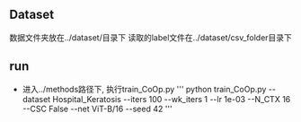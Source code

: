## Dataset
数据文件夹放在../dataset/目录下
读取的label文件在../dataset/csv_folder目录下


## run
- 进入../methods路径下, 执行train_CoOp.py
'''
python train_CoOp.py --dataset Hospital_Keratosis --iters 100 --wk_iters 1 --lr 1e-03 --N_CTX 16 --CSC False --net ViT-B/16 --seed 42 
'''

